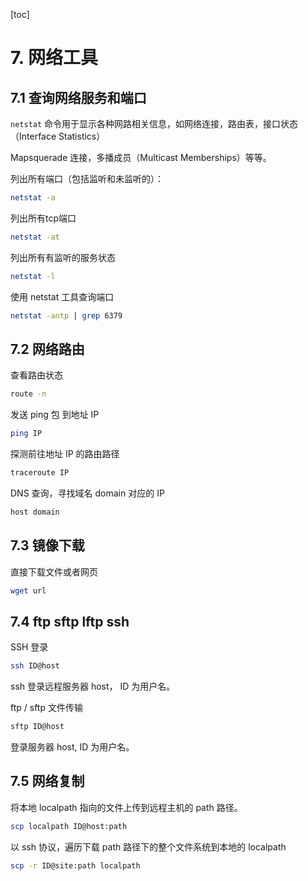 [toc]

# 7. 网络工具

## 7.1 查询网络服务和端口

`netstat` 命令用于显示各种网路相关信息，如网络连接，路由表，接口状态（Interface Statistics）

Mapsquerade 连接，多播成员（Multicast Memberships）等等。

列出所有端口（包括监听和未监听的）：

```bash
netstat -a
```

列出所有tcp端口

```bash
netstat -at
```

列出所有有监听的服务状态

```bash
netstat -l
```

使用 netstat 工具查询端口

```bash
netstat -antp | grep 6379
```

## 7.2 网络路由

查看路由状态

```bash
route -n
```

发送 ping 包 到地址 IP 

```bash
ping IP
```

探测前往地址 IP 的路由路径

```bash
traceroute IP 
```

DNS 查询，寻找域名 domain 对应的 IP

```bash
host domain
```

## 7.3 镜像下载

直接下载文件或者网页

```bash
wget url
```

## 7.4 ftp sftp lftp ssh

SSH 登录

```bash
ssh ID@host
```

ssh 登录远程服务器 host， ID 为用户名。

ftp / sftp 文件传输

```bash
sftp ID@host
```

登录服务器 host, ID 为用户名。 

## 7.5 网络复制

将本地 localpath 指向的文件上传到远程主机的 path 路径。

```bash
scp localpath ID@host:path
```

以 ssh 协议，遍历下载 path 路径下的整个文件系统到本地的 localpath

```bash
scp -r ID@site:path localpath
```

